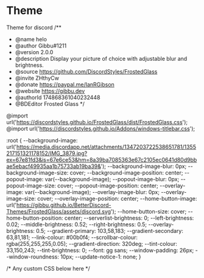 # Theme
Theme for discord
/**
 * @name helo
 * @author Gibbu#1211
 * @version 2.0.0
 * @description Display your picture of choice with adjustable blur and brightness.
 * @source https://github.com/DiscordStyles/FrostedGlass
 * @invite ZHthyCw
 * @donate https://paypal.me/IanRGibson
 * @website https://gibbu.dev
 * @authorId 174868361040232448
 * @BDEditor Frosted Glass
*/

@import url('https://discordstyles.github.io/FrostedGlass/dist/FrostedGlass.css');
@import url('https://discordstyles.github.io/Addons/windows-titlebar.css');

:root {
  --background-image: url('https://media.discordapp.net/attachments/1347203722538651781/1355217151321178152/IMG_3879.jpg?ex=67e81fd3&is=67e6ce53&hm=8a39ba7085363e67c2105ec0641d80d9bbae5ebacf49935aa1b75733ab19ba39&');
  --background-image-blur: 0px;
  --background-image-size: cover;
  --background-image-position: center;
  --popout-image: var(--background-image);
  --popout-image-blur: 0px;
  --popout-image-size: cover;
  --popout-image-position: center;
  --overlay-image: var(--background-image);
  --overlay-image-blur: 0px;
  --overlay-image-size: cover;
  --overlay-image-position: center;
  --home-button-image: url('https://gibbu.github.io/BetterDiscord-Themes/FrostedGlass/assets/discord.svg');
  --home-button-size: cover;
  --home-button-position: center;
  --serverlist-brightness: 0;
  --left-brightness: 0.02;
  --middle-brightness: 0.52;
  --right-brightness: 0.5;
  --overlay-brightness: 0.5;
  --gradient-primary: 103,58,183;
  --gradient-secondary: 63,81,181;
  --link-colour: #00b0f4;
  --scrollbar-colour: rgba(255,255,255,0.05);
  --gradient-direction: 320deg;
  --tint-colour: 33,150,243;
  --tint-brightness: 0;
  --font: gg sans;
  --window-padding: 26px;
  --window-roundness: 10px;
  --update-notice-1: none;
}

/* Any custom CSS below here */


